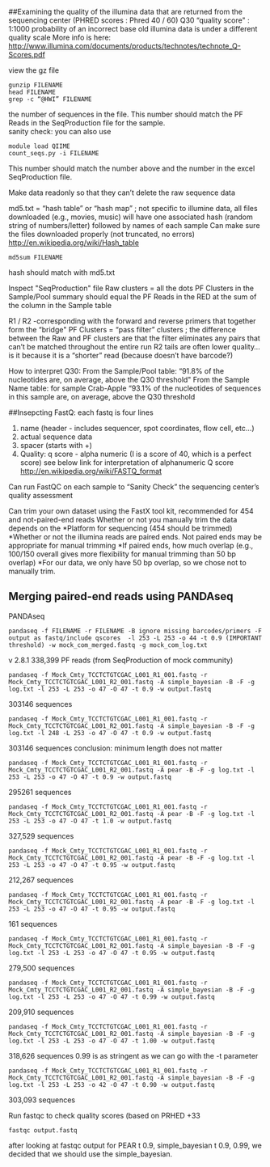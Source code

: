 ##Examining the quality of the illumina data that are returned from the sequencing center
(PHRED scores :  Phred 40 / 60)
Q30 “quality score" :  1:1000 probability of an incorrect base
old illumina data is under a different quality scale
More info is here:
http://www.illumina.com/documents/products/technotes/technote_Q-Scores.pdf

view the gz file
```
gunzip FILENAME
head FILENAME
grep -c “@HWI” FILENAME
```
the number of sequences in the file.  This number should match the PF Reads in the SeqProduction file for the sample.  
sanity check:  you can also use
```
module load QIIME
count_seqs.py -i FILENAME 
```
This number should match the number above and the number in the excel SeqProduction file.

Make data readonly so that they can’t delete the raw sequence data

 md5.txt = “hash table” or “hash map” ; not specific to illumine data, all files downloaded (e.g., movies, music) will have one associated
hash (random string of numbers/letter) followed by names of each sample
Can make sure the files downloaded properly (not truncated, no errors)
http://en.wikipedia.org/wiki/Hash_table
```
md5sum FILENAME
```
hash should match with md5.txt

Inspect "SeqProduction" file
Raw clusters = all the dots
PF Clusters in the Sample/Pool summary should equal the PF Reads in the RED at the sum of the column in the Sample table

R1 / R2 -corresponding with the forward and reverse primers that together form the “bridge"
PF Clusters =  “pass filter” clusters ; the difference between the Raw and PF clusters are that the filter eliminates any pairs that can’t be matched throughout the entire run
R2 tails are often lower quality… is it because it is a “shorter” read (because doesn’t have barcode?)

How to interpret Q30:
From the Sample/Pool table:
“91.8% of the nucleotides are, on average, above the Q30 threshold"
From the Sample Name table:
for sample Crab-Apple
“93.1% of the nucleotides of sequences in this sample are, on average, above the Q30 threshold

##Insepcting FastQ:
each fastq is four lines
1.  name (header - includes sequencer, spot coordinates, flow cell, etc...)
2.  actual sequence data
3. spacer (starts with +)
4. Quality:  q score - alpha numeric (I is a score of 40, which is a perfect score)  see below link for interpretation of alphanumeric Q score
http://en.wikipedia.org/wiki/FASTQ_format

Can run FastQC on each sample to “Sanity Check” the sequencing center’s quality assessment

Can trim your own dataset using the FastX tool kit, recommended for 454 and not-paired-end reads
Whether or not you manually trim the data depends on the 
*Platform for sequencing (454 should be trimmed)
*Whether or not the illumina reads are paired ends.  Not paired ends may be appropriate for manual trimming
*If paired ends, how much overlap (e.g., 100/150 overall gives more flexibility for manual trimming than 50 bp overlap)
*For our data, we only have 50 bp overlap, so we chose not to manually trim.

##  Merging paired-end reads using PANDAseq
PANDAseq
```
pandaseq -f FILENAME -r FILENAME -B ignore missing barcodes/primers -F output as fastq/include qscores  -l 253 -L 253 -o 44 -t 0.9 (IMPORTANT threshold) -w mock_com_merged.fastq -g mock_com_log.txt
```
v 2.8.1
338,399 PF reads (from SeqProduction of mock community)

```
pandaseq -f Mock_Cmty_TCCTCTGTCGAC_L001_R1_001.fastq -r Mock_Cmty_TCCTCTGTCGAC_L001_R2_001.fastq -A simple_bayesian -B -F -g log.txt -l 253 -L 253 -o 47 -O 47 -t 0.9 -w output.fastq
```
303146 sequences

```
pandaseq -f Mock_Cmty_TCCTCTGTCGAC_L001_R1_001.fastq -r Mock_Cmty_TCCTCTGTCGAC_L001_R2_001.fastq -A simple_bayesian -B -F -g log.txt -l 248 -L 253 -o 47 -O 47 -t 0.9 -w output.fastq
```
303146 sequences
conclusion: minimum length does not matter
```
pandaseq -f Mock_Cmty_TCCTCTGTCGAC_L001_R1_001.fastq -r Mock_Cmty_TCCTCTGTCGAC_L001_R2_001.fastq -A pear -B -F -g log.txt -l 253 -L 253 -o 47 -O 47 -t 0.9 -w output.fastq
```
295261 sequences

```
pandaseq -f Mock_Cmty_TCCTCTGTCGAC_L001_R1_001.fastq -r Mock_Cmty_TCCTCTGTCGAC_L001_R2_001.fastq -A pear -B -F -g log.txt -l 253 -L 253 -o 47 -O 47 -t 1.0 -w output.fastq
```
327,529 sequences

```
pandaseq -f Mock_Cmty_TCCTCTGTCGAC_L001_R1_001.fastq -r Mock_Cmty_TCCTCTGTCGAC_L001_R2_001.fastq -A pear -B -F -g log.txt -l 253 -L 253 -o 47 -O 47 -t 0.95 -w output.fastq
```
212,267 sequences

```
pandaseq -f Mock_Cmty_TCCTCTGTCGAC_L001_R1_001.fastq -r Mock_Cmty_TCCTCTGTCGAC_L001_R2_001.fastq -A pear -B -F -g log.txt -l 253 -L 253 -o 47 -O 47 -t 0.95 -w output.fastq
```
161 sequences

```
pandaseq -f Mock_Cmty_TCCTCTGTCGAC_L001_R1_001.fastq -r Mock_Cmty_TCCTCTGTCGAC_L001_R2_001.fastq -A simple_bayesian -B -F -g log.txt -l 253 -L 253 -o 47 -O 47 -t 0.95 -w output.fastq
```
279,500 sequences

```
pandaseq -f Mock_Cmty_TCCTCTGTCGAC_L001_R1_001.fastq -r Mock_Cmty_TCCTCTGTCGAC_L001_R2_001.fastq -A simple_bayesian -B -F -g log.txt -l 253 -L 253 -o 47 -O 47 -t 0.99 -w output.fastq
```
209,910 sequences

```
pandaseq -f Mock_Cmty_TCCTCTGTCGAC_L001_R1_001.fastq -r Mock_Cmty_TCCTCTGTCGAC_L001_R2_001.fastq -A simple_bayesian -B -F -g log.txt -l 253 -L 253 -o 47 -O 47 -t 1.00 -w output.fastq
```
318,626 sequences
0.99 is as stringent as we can go with the -t parameter

```
pandaseq -f Mock_Cmty_TCCTCTGTCGAC_L001_R1_001.fastq -r Mock_Cmty_TCCTCTGTCGAC_L001_R2_001.fastq -A simple_bayesian -B -F -g log.txt -l 253 -L 253 -o 42 -O 47 -t 0.90 -w output.fastq
```
303,093 sequences

Run fastqc to check quality scores (based on PRHED +33
```
fastqc output.fastq
```
after looking at fastqc output for PEAR t 0.9, simple_bayesian t 0.9, 0.99, we decided that we should use the simple_bayesian.

